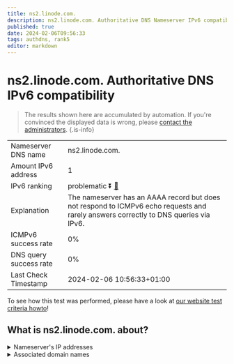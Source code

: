 ```yaml
---
title: ns2.linode.com.
description: ns2.linode.com. Authoritative DNS Nameserver IPv6 compatibility
published: true
date: 2024-02-06T09:56:33
tags: authdns, rank5
editor: markdown
---
```


# ns2.linode.com. Authoritative DNS IPv6 compatibility

> The results shown here are accumulated by automation. If you're convinced the displayed data is wrong, please [contact the administrators](/howto/chat). 
{.is-info}




|   |   |
| - | - |
| Nameserver DNS name | ns2.linode.com.
| Amount IPv6 address | 1
| IPv6 ranking | problematic :arrow_double_down: [🔗](/howto/ranking) |
| Explanation | The nameserver has an AAAA record but does not respond to ICMPv6 echo requests and rarely answers correctly to DNS queries via IPv6. |
| ICMPv6 success rate | 0%|
| DNS query success rate | 0% |
| Last Check Timestamp | 2024-02-06 10:56:33+01:00 |

To see how this test was performed, please have a look at [our website test criteria howto](/howto/testcriteria/authdns)!


## What is ns2.linode.com. about?




<details>
<summary>Nameserver's IP addresses</summary>

2400:cb00:2049:1::a29f:1827

</details>



<details>
<summary>Associated domain names</summary>

pouchdb.com

www.sqlite.org

</details>
